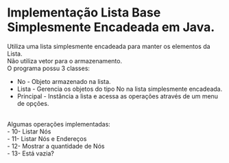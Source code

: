 # Implementação Lista Base Simplesmente Encadeada em Java.
Utiliza uma lista simplesmente encadeada para manter os elementos da Lista. <br>
Não utiliza vetor para o armazenamento.<br>
O programa possu 3 classes:<br>
- No - Objeto armazenado na lista.
- Lista - Gerencia os objetos do tipo No na lista simplesmente encadeada.
- Principal - Instância a lista e acessa as operações através de um menu de opções.
<br>
Algumas operações implementadas:<br>
- 10- Listar Nós<br>
- 11- Listar Nós e Endereços<br>
- 12- Mostrar a quantidade de Nós<br>
- 13- Está vazia?<br>